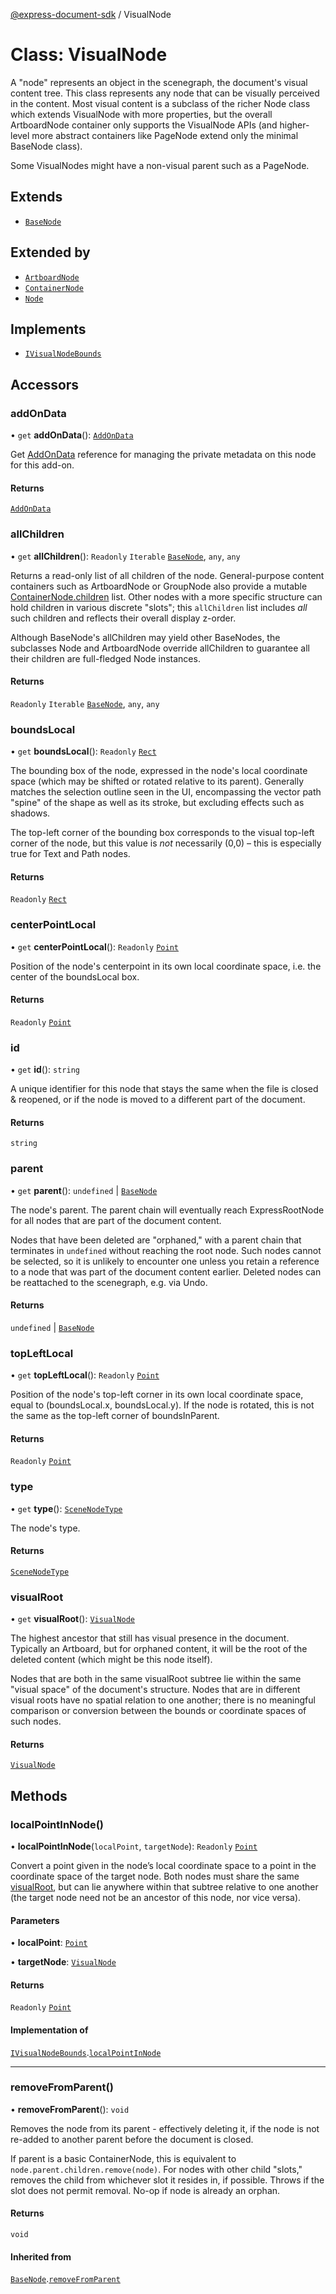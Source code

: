 [@express-document-sdk](../overview.md) / VisualNode

# Class: VisualNode

A "node" represents an object in the scenegraph, the document's visual content tree. This class represents any node
that can be visually perceived in the content. Most visual content is a subclass of the richer Node class which extends
VisualNode with more properties, but the overall ArtboardNode container only supports the VisualNode APIs
(and higher-level more abstract containers like PageNode extend only the minimal BaseNode class).

Some VisualNodes might have a non-visual parent such as a PageNode.

## Extends

-   [`BaseNode`](base-node.md)

## Extended by

-   [`ArtboardNode`](artboard-node.md)
-   [`ContainerNode`](../interfaces/container-node.md)
-   [`Node`](node.md)

## Implements

-   [`IVisualNodeBounds`](../interfaces/IVisualNodeBounds.md)

## Accessors

### addOnData

• `get` **addOnData**(): [`AddOnData`](add-on-data.md)

Get [AddOnData](add-on-data.md) reference for managing the private metadata on this node for this add-on.

#### Returns

[`AddOnData`](add-on-data.md)

<HorizontalLine />

### allChildren

• `get` **allChildren**(): `Readonly` `Iterable` [`BaseNode`](base-node.md), `any`, `any`

Returns a read-only list of all children of the node. General-purpose content containers such as ArtboardNode or
GroupNode also provide a mutable [ContainerNode.children](../interfaces/container-node.md#children) list. Other nodes with a more specific structure can
hold children in various discrete "slots"; this `allChildren` list includes _all_ such children and reflects their
overall display z-order.

Although BaseNode's allChildren may yield other BaseNodes, the subclasses Node and ArtboardNode override allChildren
to guarantee all their children are full-fledged Node instances.

#### Returns

`Readonly` `Iterable` [`BaseNode`](base-node.md), `any`, `any`

<HorizontalLine />

### boundsLocal

• `get` **boundsLocal**(): `Readonly` [`Rect`](../interfaces/rect.md)

The bounding box of the node, expressed in the node's local coordinate space (which may be shifted or rotated
relative to its parent). Generally matches the selection outline seen in the UI, encompassing the vector path
"spine" of the shape as well as its stroke, but excluding effects such as shadows.

The top-left corner of the bounding box corresponds to the visual top-left corner of the node, but this value is
*not* necessarily (0,0) – this is especially true for Text and Path nodes.

#### Returns

`Readonly` [`Rect`](../interfaces/rect.md)

<HorizontalLine />

### centerPointLocal

• `get` **centerPointLocal**(): `Readonly` [`Point`](../interfaces/point.md)

Position of the node's centerpoint in its own local coordinate space, i.e. the center of the boundsLocal box.

#### Returns

`Readonly` [`Point`](../interfaces/point.md)

<HorizontalLine />

### id

• `get` **id**(): `string`

A unique identifier for this node that stays the same when the file is closed & reopened, or if the node is
moved to a different part of the document.

#### Returns

`string`

<HorizontalLine />

### parent

• `get` **parent**(): `undefined` \| [`BaseNode`](base-node.md)

The node's parent. The parent chain will eventually reach ExpressRootNode for all nodes that are part of the document
content.

Nodes that have been deleted are "orphaned," with a parent chain that terminates in `undefined` without reaching the
root node. Such nodes cannot be selected, so it is unlikely to encounter one unless you retain a reference to a node
that was part of the document content earlier. Deleted nodes can be reattached to the scenegraph, e.g. via Undo.

#### Returns

`undefined` \| [`BaseNode`](base-node.md)

<HorizontalLine />

### topLeftLocal

• `get` **topLeftLocal**(): `Readonly` [`Point`](../interfaces/point.md)

Position of the node's top-left corner in its own local coordinate space, equal to (boundsLocal.x,
boundsLocal.y). If the node is rotated, this is not the same as the top-left corner of
boundsInParent.

#### Returns

`Readonly` [`Point`](../interfaces/point.md)

<HorizontalLine />

### type

• `get` **type**(): [`SceneNodeType`](../enumerations/scene-node-type.md)

The node's type.

#### Returns

[`SceneNodeType`](../enumerations/scene-node-type.md)

<HorizontalLine />

### visualRoot

• `get` **visualRoot**(): [`VisualNode`](visual-node.md)

The highest ancestor that still has visual presence in the document. Typically an Artboard, but for orphaned
content, it will be the root of the deleted content (which might be this node itself).

Nodes that are both in the same visualRoot subtree lie within the same "visual space" of the document's
structure. Nodes that are in different visual roots have no spatial relation to one another; there is no
meaningful comparison or conversion between the bounds or coordinate spaces of such nodes.

#### Returns

[`VisualNode`](visual-node.md)

## Methods

### localPointInNode()

• **localPointInNode**(`localPoint`, `targetNode`): `Readonly` [`Point`](../interfaces/point.md)

Convert a point given in the node’s local coordinate space to a point in the coordinate space of the target node.
Both nodes must share the same [visualRoot](visual-node.md#visualroot), but can lie anywhere within that subtree relative to one
another (the target node need not be an ancestor of this node, nor vice versa).

#### Parameters

• **localPoint**: [`Point`](../interfaces/point.md)

• **targetNode**: [`VisualNode`](visual-node.md)

#### Returns

`Readonly` [`Point`](../interfaces/point.md)

#### Implementation of

[`IVisualNodeBounds`](../interfaces/IVisualNodeBounds.md).[`localPointInNode`](../interfaces/IVisualNodeBounds.md#localpointinnode)

---

### removeFromParent()

• **removeFromParent**(): `void`

Removes the node from its parent - effectively deleting it, if the node is not re-added to another parent before the
document is closed.

If parent is a basic ContainerNode, this is equivalent to `node.parent.children.remove(node)`. For nodes with other
child "slots," removes the child from whichever slot it resides in, if possible. Throws if the slot does not permit
removal. No-op if node is already an orphan.

#### Returns

`void`

#### Inherited from

[`BaseNode`](base-node.md).[`removeFromParent`](base-node.md#removefromparent)
